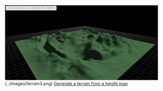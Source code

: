 ![Terrain Heightmap](screenshot.jpg)
(../images/terrain3.png)
[Generate a terrain from a height map](https://codepen.io/Data-Bee38/full/wBwprYr)
